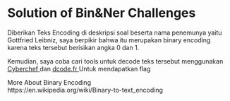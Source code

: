# Solution of Bin&Ner Challenges

<p> Diberikan Teks Encoding di deskripsi soal beserta nama penemunya yaitu Gottfried Leibniz, saya berpikir bahwa itu merupakan binary encoding karena teks tersebut berisikan angka 0 dan 1. </p>
<p> Kemudian, saya coba cari tools untuk decode teks tersebut menggunakan <a href="https://gchq.github.io/CyberChef/"> Cyberchef </a> dan <a href="https://dcode.fr/"> dcode.fr </a> Untuk mendapatkan flag </p>

<p> More About Binary Encoding <br>https://en.wikipedia.org/wiki/Binary-to-text_encoding </br> </p>
